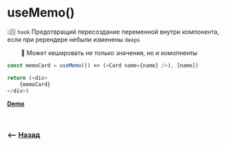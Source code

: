 # useMemo()
👆🏽 `hook` Предотвращий пересоздание переменной внутри компонента, если при ререндере небыли изменены `deeps`  

&emsp;&emsp; 🔹 Может кешировать не только значения, но и комопненты   
```js
const memoCard = useMemo(() => (<Card name={name} />), [name])

return (<div>
    {memoCard}
</div>)
```

**<a href="https://codesandbox.io/s/confident-shannon-t9ugvy">Demo</a>**

<br>

### ⟵ **<a href="../../readme.md">Назад</a>**